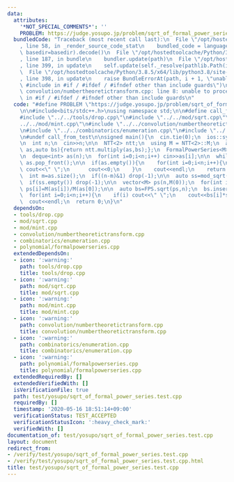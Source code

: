 ```yaml
---
data:
  attributes:
    '*NOT_SPECIAL_COMMENTS*': ''
    PROBLEM: https://judge.yosupo.jp/problem/sqrt_of_formal_power_series
  bundledCode: "Traceback (most recent call last):\n  File \"/opt/hostedtoolcache/Python/3.8.5/x64/lib/python3.8/site-packages/onlinejudge_verify/documentation/build.py\"\
    , line 58, in _render_source_code_stat\n    bundled_code = language.bundle(stat.path,\
    \ basedir=basedir).decode()\n  File \"/opt/hostedtoolcache/Python/3.8.5/x64/lib/python3.8/site-packages/onlinejudge_verify/languages/cplusplus.py\"\
    , line 187, in bundle\n    bundler.update(path)\n  File \"/opt/hostedtoolcache/Python/3.8.5/x64/lib/python3.8/site-packages/onlinejudge_verify/languages/cplusplus_bundle.py\"\
    , line 399, in update\n    self.update(self._resolve(pathlib.Path(included), included_from=path))\n\
    \  File \"/opt/hostedtoolcache/Python/3.8.5/x64/lib/python3.8/site-packages/onlinejudge_verify/languages/cplusplus_bundle.py\"\
    , line 398, in update\n    raise BundleErrorAt(path, i + 1, \"unable to process\
    \ #include in #if / #ifdef / #ifndef other than include guards\")\nonlinejudge_verify.languages.cplusplus_bundle.BundleErrorAt:\
    \ convolution/numbertheoretictransform.cpp: line 8: unable to process #include\
    \ in #if / #ifdef / #ifndef other than include guards\n"
  code: "#define PROBLEM \"https://judge.yosupo.jp/problem/sqrt_of_formal_power_series\"\
    \n\n#include<bits/stdc++.h>\nusing namespace std;\n\n#define call_from_test\n\
    #include \"../../tools/drop.cpp\"\n#include \"../../mod/sqrt.cpp\"\n#include \"\
    ../../mod/mint.cpp\"\n#include \"../../convolution/numbertheoretictransform.cpp\"\
    \n#include \"../../combinatorics/enumeration.cpp\"\n#include \"../../polynomial/formalpowerseries.cpp\"\
    \n#undef call_from_test\n\nsigned main(){\n  cin.tie(0);\n  ios::sync_with_stdio(0);\n\
    \n  int n;\n  cin>>n;\n\n  NTT<2> ntt;\n  using M = NTT<2>::M;\n  auto conv=[&](auto\
    \ as,auto bs){return ntt.multiply(as,bs);};\n  FormalPowerSeries<M> FPS(conv);\n\
    \n  deque<int> as(n);\n  for(int i=0;i<n;i++) cin>>as[i];\n\n  while(!as.empty()&&as.front()==0)\
    \ as.pop_front();\n\n  if(as.empty()){\n    for(int i=0;i<n;i++){\n      if(i)\
    \ cout<<\" \";\n      cout<<0;\n    }\n    cout<<endl;\n    return 0;\n  }\n\n\
    \  int m=as.size();\n  if((n-m)&1) drop(-1);\n\n  auto ss=mod_sqrt(as[0],ntt.md);\n\
    \  if(ss.empty()) drop(-1);\n\n  vector<M> ps(n,M(0));\n  for(int i=0;i<m;i++)\
    \ ps[i]=M(as[i])/M(as[0]);\n\n  auto bs=FPS.sqrt(ps,n);\n  bs.insert(bs.begin(),(n-m)/2,M(0));\n\
    \  for(int i=0;i<n;i++){\n    if(i) cout<<\" \";\n    cout<<bs[i]*ss[0];\n  }\n\
    \  cout<<endl;\n  return 0;\n}\n"
  dependsOn:
  - tools/drop.cpp
  - mod/sqrt.cpp
  - mod/mint.cpp
  - convolution/numbertheoretictransform.cpp
  - combinatorics/enumeration.cpp
  - polynomial/formalpowerseries.cpp
  extendedDependsOn:
  - icon: ':warning:'
    path: tools/drop.cpp
    title: tools/drop.cpp
  - icon: ':warning:'
    path: mod/sqrt.cpp
    title: mod/sqrt.cpp
  - icon: ':warning:'
    path: mod/mint.cpp
    title: mod/mint.cpp
  - icon: ':warning:'
    path: convolution/numbertheoretictransform.cpp
    title: convolution/numbertheoretictransform.cpp
  - icon: ':warning:'
    path: combinatorics/enumeration.cpp
    title: combinatorics/enumeration.cpp
  - icon: ':warning:'
    path: polynomial/formalpowerseries.cpp
    title: polynomial/formalpowerseries.cpp
  extendedRequiredBy: []
  extendedVerifiedWith: []
  isVerificationFile: true
  path: test/yosupo/sqrt_of_formal_power_series.test.cpp
  requiredBy: []
  timestamp: '2020-05-16 18:51:14+09:00'
  verificationStatus: TEST_ACCEPTED
  verificationStatusIcon: ':heavy_check_mark:'
  verifiedWith: []
documentation_of: test/yosupo/sqrt_of_formal_power_series.test.cpp
layout: document
redirect_from:
- /verify/test/yosupo/sqrt_of_formal_power_series.test.cpp
- /verify/test/yosupo/sqrt_of_formal_power_series.test.cpp.html
title: test/yosupo/sqrt_of_formal_power_series.test.cpp
---
```

